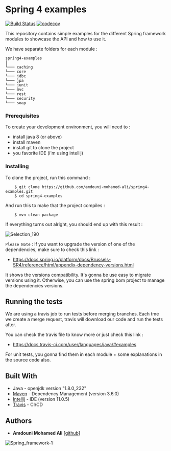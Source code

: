 # Spring 4 examples

[![Build Status](https://travis-ci.org/amdouni-mohamed-ali/spring4-examples.svg?branch=master)](https://travis-ci.org/amdouni-mohamed-ali/spring4-examples)
[![codecov](https://codecov.io/gh/amdouni-mohamed-ali/spring4-examples/branch/master/graph/badge.svg)](https://codecov.io/gh/amdouni-mohamed-ali/spring4-examples)

This repository contains simple examples for the different Spring framework modules to showcase the API and how to use it.

We have separate folders for each module :

```
spring4-examples
│
└─── caching
└─── core
└─── jdbc
└─── jpa
└─── junit
└─── mvc
└─── rest
└─── security
└─── soap
```

### Prerequisites

To create your development environment, you will need to :

- install java 8 (or above)
- install maven
- install git to clone the project
- you favorite IDE (i'm using intellij) 

### Installing

To clone the project, run this command :

```
    $ git clone https://github.com/amdouni-mohamed-ali/spring4-examples.git
    $ cd spring4-examples
```

And run this to make that the project compiles :

```
    $ mvn clean package
```

If everything turns out alright, you should end up with this result :

![Selection_190](https://user-images.githubusercontent.com/16627692/72629898-7ec20480-3951-11ea-8cd5-e1274dd00934.png)

`Please Note` : If you want to upgrade the version of one of the dependencies, make sure to check this link :

- https://docs.spring.io/platform/docs/Brussels-SR4/reference/html/appendix-dependency-versions.html

It shows the versions compatibility. It's gonna be use easy to migrate versions using it. Otherwise, you can use the spring bom project to manage the dependencies versions. 

## Running the tests

We are using a travis job to run tests before merging branches. Each tme we create a merge request, travis will download our code and run the tests after.

You can check the travis file to know more or just check this link :

- https://docs.travis-ci.com/user/languages/java/#examples

For unit tests, you gonna find them in each module + some explanations in the source code also.

## Built With

* Java - openjdk version "1.8.0_232"
* [Maven](https://maven.apache.org/) - Dependency Management (version 3.6.0)
* [Intellij](https://www.jetbrains.com/) - IDE (version 11.0.5)
* [Travis](http://travis-ci.org/) - CI/CD


## Authors

* **Amdouni Mohamed Ali** [[github](https://github.com/amdouni-mohamed-ali)]

![Spring_framework-1](https://user-images.githubusercontent.com/16627692/72637378-7671c580-3961-11ea-8d00-3f5624480783.png)
